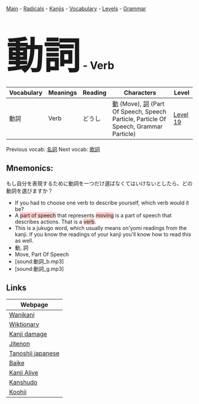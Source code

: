 <style> bigfont {font-size: 100px}</style>
[Main](../README.md) -
[Radicals](../radicals.md) -
[Kanjis](../kanjis.md) -
[Vocabulary](../vocabulary.md) -
[Levels](../levels.md) -
[Grammar](../grammar.md)
# <bigfont> 動詞</bigfont> - Verb 

| Vocabulary | Meanings | Reading | Characters | Level |
| --- | --- | --- | --- | --- |
| 動詞 | Verb | どうし |  [動](../kanjis/動.md) (Move), [詞](../kanjis/詞.md) (Part Of Speech, Speech Particle, Particle Of Speech, Grammar Particle) | [Level 19](../levels/wk_level19.md) |

Previous vocab: [名詞](名詞.md) Next vocab: [歌詞](歌詞.md) 

## Mnemonics:
もし自分を表現するために動詞を一つだけ選ばなくてはいけないとしたら、どの動詞を選びますか？
* If you had to choose one verb to describe yourself, which verb would it be?
* A <span style="background-color:#ffcccb"> part of speech</span> that represents <span style="background-color:#ffcccb"> moving</span> is a part of speech that describes actions. That is a <span style="background-color:#ffcccb"> verb</span>.
* This is a jukugo word, which usually means on'yomi readings from the kanji. If you know the readings of your kanji you'll know how to read this as well.
* 動, 詞
* Move, Part Of Speech
* [sound:動詞_b.mp3]
* [sound:動詞_g.mp3]


## Links 

| Webpage |
| --- |
| [Wanikani          ](https://www.wanikani.com/kanji/動詞) |
| [Wiktionary        ](https://en.wiktionary.org/wiki/動詞) |
| [Kanji damage      ](http://www.kanjidamage.com/kanji/search?utf8=✓&q=動詞) |
| [Jitenon           ](https://jitenon.com/kanji/動詞) |
| [Tanoshii japanese ](https://www.tanoshiijapanese.com/dictionary/kanji.cfm?k=動詞) |
| [Baike             ](https://baike.baidu.com/item/動詞) |
| [Kanji Alive       ](https://app.kanjialive.com/動詞) |
| [Kanshudo          ](https://www.kanshudo.com/searchmn?q=動詞) |
| [Koohii            ](https://kanji.koohii.com/study/kanji/動詞) |
